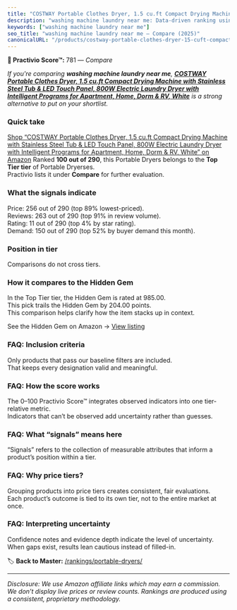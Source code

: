 ```yaml
---
title: "COSTWAY Portable Clothes Dryer, 1.5 cu.ft Compact Drying Machine with Stainless Steel Tub & LED Touch Panel, 800W Electric Laundry Dryer with Intelligent Programs for Apartment, Home, Dorm & RV, White"
description: "washing machine laundry near me: Data-driven ranking using the Practivio Score™. Positioned by quality, value, demand, findability, momentum."
keywords: ["washing machine laundry near me"]
seo_title: "washing machine laundry near me — Compare (2025)"
canonicalURL: "/products/costway-portable-clothes-dryer-15-cuft-compact-drying-machine-with-stainless-steel-tub-led-touch-panel-800w-electric-laundry-dryer-with-intelligent-programs-for-apartment-home-dorm-rv-white-B0FMFN2KKH/"
---
```


**🛒 Practivio Score™:** 781 — _Compare_


*If you're comparing **washing machine laundry near me**, **[COSTWAY Portable Clothes Dryer, 1.5 cu.ft Compact Drying Machine with Stainless Steel Tub & LED Touch Panel, 800W Electric Laundry Dryer with Intelligent Programs for Apartment, Home, Dorm & RV, White](https://www.amazon.com/dp/B0FMFN2KKH?tag=practivio-20)** is a strong alternative to put on your shortlist.*
### Quick take
[Shop “COSTWAY Portable Clothes Dryer, 1.5 cu.ft Compact Drying Machine with Stainless Steel Tub & LED Touch Panel, 800W Electric Laundry Dryer with Intelligent Programs for Apartment, Home, Dorm & RV, White” on Amazon](https://www.amazon.com/dp/B0FMFN2KKH?tag=practivio-20)
Ranked **100 out of 290**, this Portable Dryers belongs to the **Top Tier tier** of Portable Dryerses.  
Practivio lists it under **Compare** for further evaluation.

### What the signals indicate
Price: 256 out of 290 (top 89% lowest-priced).  
Reviews: 263 out of 290 (top 91% in review volume).  
Rating: 11 out of 290 (top 4% by star rating).  
Demand: 150 out of 290 (top 52% by buyer demand this month).

### Position in tier
Comparisons do not cross tiers.

### How it compares to the Hidden Gem
In the Top Tier tier, the Hidden Gem is rated at 985.00.  
This pick trails the Hidden Gem by 204.00 points.  
This comparison helps clarify how the item stacks up in context.  

See the Hidden Gem on Amazon → [View listing](https://www.amazon.com/dp/B0799Q45TT?tag=practivio-20)

### FAQ: Inclusion criteria
Only products that pass our baseline filters are included.  
That keeps every designation valid and meaningful.

### FAQ: How the score works
The 0–100 Practivio Score™ integrates observed indicators into one tier-relative metric.  
Indicators that can’t be observed add uncertainty rather than guesses.

### FAQ: What “signals” means here
“Signals” refers to the collection of measurable attributes that inform a product’s position within a tier.

### FAQ: Why price tiers?
Grouping products into price tiers creates consistent, fair evaluations.  
Each product’s outcome is tied to its own tier, not to the entire market at once.

### FAQ: Interpreting uncertainty
Confidence notes and evidence depth indicate the level of uncertainty.  
When gaps exist, results lean cautious instead of filled-in.

<!-- Missing template for Compare/CompareWithinPriceClass -->


🏷️ **Back to Master:** [/rankings/portable-dryers/](/rankings/portable-dryers/)

---
_Disclosure: We use Amazon affiliate links which may earn a commission. We don’t display live prices or review counts. Rankings are produced using a consistent, proprietary methodology._
